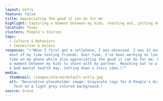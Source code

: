 ```yaml
---
layout: entry
feature: false
title: Appreciating the good it can do for me
highlight: Capturing a moment between my kids, reaching out, jotting down a story idea
location: Texas
clusters: People's Stories
tags:
  - Culture & Behaviors
  - Connection & Access
response: "\"When I first got a cellphone, I was obsessed. I was 13 and spent
  most of my time texting friends. Over time, I've been working on limiting my
  time on my phone while also appreciating the good it can do for me. Capturing
  a moment between my kids to share with my partner. Reaching out to a friend on
  a bad mental health day. Jotting down a story idea.\""
media:
  thumbnail: /images/shared/default-entry.jpg
  alt: "Decorative placeholder image: Grayscale logo for A People's History of
    Tech on a light grey colored background."
source: Grace
---
```

